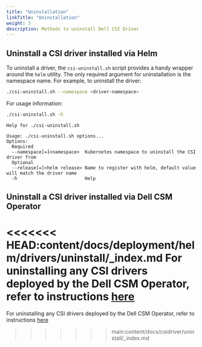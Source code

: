 ```yaml
---
title: "Uninstallation"
linkTitle: "Uninstallation"
weight: 3
description: Methods to uninstall Dell CSI Driver
---
```


## Uninstall a CSI driver installed via Helm

To uninstall a driver, the `csi-uninstall.sh` script provides a handy wrapper around the `helm` utility. The only required argument for uninstallation is the namespace name. For example, to uninstall the driver:

```bash
./csi-uninstall.sh --namespace <driver-namespace>
```

For usage information:
```bash
./csi-uninstall.sh -h
```
```
Help for ./csi-uninstall.sh

Usage: ./csi-uninstall.sh options...
Options:
  Required
  --namespace[=]<namespace>  Kubernetes namespace to uninstall the CSI driver from
  Optional
  --release[=]<helm release> Name to register with helm, default value will match the driver name
  -h                         Help
```

## Uninstall a CSI driver installed via Dell CSM Operator

<<<<<<< HEAD:content/docs/deployment/helm/drivers/uninstall/_index.md
For uninstalling any CSI drivers deployed by the Dell CSM Operator, refer to instructions [here](../../../../deployment/csmoperator/drivers/#uninstall-csi-driver)
=======
For uninstalling any CSI drivers deployed by the Dell CSM Operator, refer to instructions [here](../../deployment/csmoperator/drivers/#uninstall-csi-driver)
>>>>>>> main:content/docs/csidriver/uninstall/_index.md

